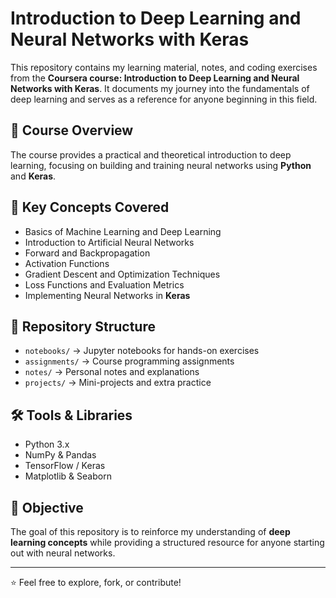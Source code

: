 # Introduction to Deep Learning and Neural Networks with Keras

This repository contains my learning material, notes, and coding exercises from the **Coursera course: Introduction to Deep Learning and Neural Networks with Keras**. It documents my journey into the fundamentals of deep learning and serves as a reference for anyone beginning in this field.

## 📌 Course Overview
The course provides a practical and theoretical introduction to deep learning, focusing on building and training neural networks using **Python** and **Keras**.

## 🔑 Key Concepts Covered
- Basics of Machine Learning and Deep Learning  
- Introduction to Artificial Neural Networks  
- Forward and Backpropagation  
- Activation Functions  
- Gradient Descent and Optimization Techniques  
- Loss Functions and Evaluation Metrics  
- Implementing Neural Networks in **Keras**  

## 📂 Repository Structure
- `notebooks/` → Jupyter notebooks for hands-on exercises  
- `assignments/` → Course programming assignments  
- `notes/` → Personal notes and explanations  
- `projects/` → Mini-projects and extra practice  

## 🛠️ Tools & Libraries
- Python 3.x  
- NumPy & Pandas  
- TensorFlow / Keras  
- Matplotlib & Seaborn  

## 🎯 Objective
The goal of this repository is to reinforce my understanding of **deep learning concepts** while providing a structured resource for anyone starting out with neural networks.

---

⭐ Feel free to explore, fork, or contribute!
